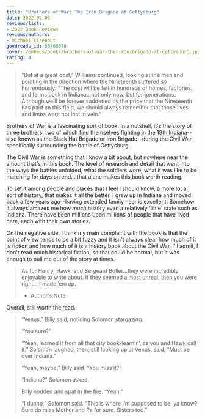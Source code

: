 ```yaml
---
title: "Brothers of War: The Iron Brigade at Gettysburg"
date: 2022-02-03
reviews/lists:
- 2022 Book Reviews
reviews/authors:
- Michael Eisenhut
goodreads_id: 58463378
cover: /embeds/books/brothers-of-war-the-iron-brigade-at-gettysburg.jpg
rating: 4
---
```

> “But at a great cost,” Williams continued, looking at the men and pointing in the direction where the Nineteenth suffered so horrendously. “The cost will be felt in hundreds of homes, factories, and farms back in Indiana…not only now, but for generations. Although we’ll be forever saddened by the price that the Nineteenth has paid on this field, we should always remember that those lives and limbs were not lost in vain.”

Brothers of War is a fascinating sort of book. In a nutshell, it's the story of three brothers, two of which find themselves fighting in the [19th Indiana](https://en.wikipedia.org/wiki/19th_Indiana_Infantry_Regiment)--also known as the Black Hat Brigade or Iron Brigade--during the Civil War, specifically surrounding the battle of Gettysburg. 

The Civil War is something that I know a bit about, but nowhere near the amount that's in this book. The level of research and detail that went into the ways the battles unfolded, what the soldiers wore, what it was like to be marching for days on end... that alone makes this book worth reading. 

To set it among people and places that I feel I should know, a more local sort of history, that makes it all the better. I grew up in Indiana and moved back a few years ago--having extended family near is excellent. Somehow it always amazes me how *much* history even a relatively 'little' state such as Indiana. There have been millions upon millions of people that have lived here, each with their own stories. 

On the negative side, I think my main complaint with the book is that the point of view tends to be a bit fuzzy and it isn't always clear how much of it is fiction and how much of it is a history book about the Civil War. I'll admit, I don't read much historical fiction, so that could be normal, but it was enough to pull me out of the story at times. 

> As for Henry, Hawk, and Sergeant Boller…they were incredibly enjoyable to write about. If they seemed almost unreal, then you were right… I made ’em up.
> 
> - Author's Note

Overall, still worth the read. 

> “Venus,” Billy said, noticing Solomon stargazing. 
> 
> “You sure?” 
> 
> “Yeah, learned it from all that city book-learnin’, as you and Hawk call it.” Solomon laughed, then, still looking up at Venus, said, “Must be over Indiana.” 
> 
> “Yeah, maybe,” Billy said. “You miss it?” 
> 
> “Indiana?” Solomon asked.
> 
> Billy nodded and spat in the fire. “Yeah.”
> 
> “I dunno,” Solomon said. “This is where I’m supposed to be, ya know? Sure do miss Mother and Pa for sure. Sisters too.”